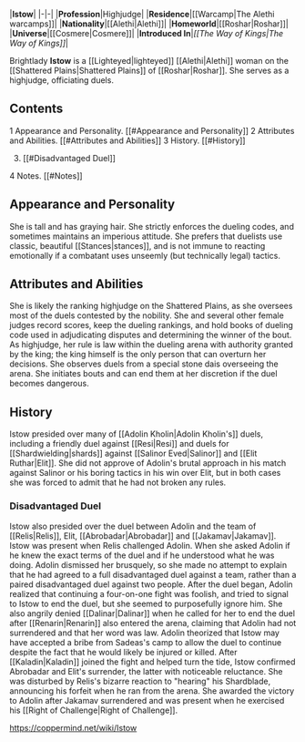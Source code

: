 |**Istow**|
|-|-|
|**Profession**|Highjudge|
|**Residence**|[[Warcamp\|The Alethi warcamps]]|
|**Nationality**|[[Alethi\|Alethi]]|
|**Homeworld**|[[Roshar\|Roshar]]|
|**Universe**|[[Cosmere\|Cosmere]]|
|**Introduced In**|*[[The Way of Kings\|The Way of Kings]]*|

Brightlady **Istow** is a [[Lighteyed\|lighteyed]] [[Alethi\|Alethi]] woman on the [[Shattered Plains\|Shattered Plains]] of [[Roshar\|Roshar]]. She serves as a highjudge, officiating duels.

## Contents

1 Appearance and Personality. [[#Appearance and Personality]] 
2 Attributes and Abilities. [[#Attributes and Abilities]] 
3 History. [[#History]] 

3. [[#Disadvantaged Duel]] 


4 Notes. [[#Notes]] 


## Appearance and Personality
She is tall and has graying hair. She strictly enforces the dueling codes, and sometimes maintains an imperious attitude. She prefers that duelists use classic, beautiful [[Stances\|stances]], and is not immune to reacting emotionally if a combatant uses unseemly (but technically legal) tactics.

## Attributes and Abilities
She is likely the ranking highjudge on the Shattered Plains, as she oversees most of the duels contested by the nobility. She and several other female judges record scores, keep the dueling rankings, and hold books of dueling code used in adjudicating disputes and determining the winner of the bout. As highjudge, her rule is law within the dueling arena with authority granted by the king; the king himself is the only person that can overturn her decisions. She observes duels from a special stone dais overseeing the arena. She initiates bouts and can end them at her discretion if the duel becomes dangerous.

## History
Istow presided over many of [[Adolin Kholin\|Adolin Kholin's]] duels, including a friendly duel against [[Resi\|Resi]] and duels for [[Shardwielding\|shards]] against [[Salinor Eved\|Salinor]] and [[Elit Ruthar\|Elit]]. She did not approve of Adolin's brutal approach in his match against Salinor or his boring tactics in his win over Elit, but in both cases she was forced to admit that he had not broken any rules.

### Disadvantaged Duel
Istow also presided over the duel between Adolin and the team of [[Relis\|Relis]], Elit, [[Abrobadar\|Abrobadar]] and [[Jakamav\|Jakamav]]. Istow was present when Relis challenged Adolin. When she asked Adolin if he knew the exact terms of the duel and if he understood what he was doing. Adolin dismissed her brusquely, so she made no attempt to explain that he had agreed to a full disadvantaged duel against a team, rather than a paired disadvantaged duel against two people. After the duel began, Adolin realized that continuing a four-on-one fight was foolish, and tried to signal to Istow to end the duel, but she seemed to purposefully ignore him. She also angrily denied [[Dalinar\|Dalinar]] when he called for her to end the duel after [[Renarin\|Renarin]] also entered the arena, claiming that Adolin had not surrendered and that her word was law. Adolin theorized that Istow may have accepted a bribe from Sadeas's camp to allow the duel to continue despite the fact that he would likely be injured or killed.
After [[Kaladin\|Kaladin]] joined the fight and helped turn the tide, Istow confirmed Abrobadar and Elit's surrender, the latter with noticeable reluctance. She was disturbed by Relis's bizarre reaction to "hearing" his Shardblade, announcing his forfeit when he ran from the arena. She awarded the victory to Adolin after Jakamav surrendered and was present when he exercised his [[Right of Challenge\|Right of Challenge]].



https://coppermind.net/wiki/Istow